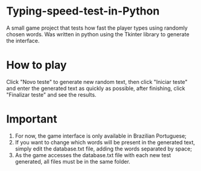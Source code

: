 # Typing-speed-test-in-Python
A small game project that tests how fast the player types using randomly chosen words. Was written in python using the Tkinter library to generate the interface.
# How to play
Click "Novo teste" to generate new random text, then click "Iniciar teste" and enter the generated text as quickly as possible, after finishing, click "Finalizar teste" and see the results.
# Important
1. For now, the game interface is only available in Brazilian Portuguese;
2. If you want to change which words will be present in the generated text, simply edit the database.txt file, adding the words separated by space;
3. As the game accesses the database.txt file with each new test generated, all files must be in the same folder.
